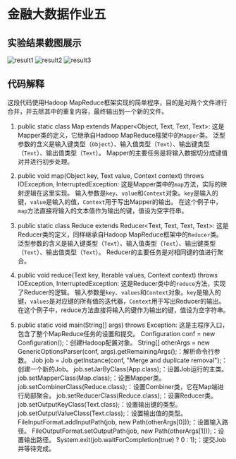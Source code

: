 # 金融大数据作业五
## 实验结果截图展示
![result1](https://github.com/shich-Liu/-5/assets/128021744/7a37e841-8f7f-4bc4-bbc5-205bb798fd65)
![result2](https://github.com/shich-Liu/-5/assets/128021744/b63b0470-2dbc-468d-be6e-3c81bd4cfc76)
![result3](https://github.com/shich-Liu/-5/assets/128021744/eafcf793-5a14-490d-8917-7b7f4fa12a62)

## 代码解释
这段代码使用Hadoop MapReduce框架实现的简单程序，目的是对两个文件进行合并，并去除其中的重复内容，最终输出到一个新的文件。
1. public static class Map extends Mapper<Object, Text, Text, Text>:
   这是Mapper类的定义，它继承自Hadoop MapReduce框架中的`Mapper`类。
   泛型参数的含义是输入键类型（`Object`）、输入值类型（`Text`）、输出键类型（`Text`）、输出值类型（`Text`）。
   Mapper的主要任务是将输入数据切分成键值对并进行初步处理。

2. public void map(Object key, Text value, Context context) throws IOException, InterruptedException:
   这是Mapper类中的`map`方法，实际的映射逻辑在这里实现。
   输入参数是`key`、`value`和`Context`对象。`key`是输入的键，`value`是输入的值，`Context`用于写出Mapper的输出。
   在这个例子中，`map`方法直接将输入的文本值作为输出的键，值设为空字符串。

3. public static class Reduce extends Reducer<Text, Text, Text, Text>:
   这是Reducer类的定义，同样继承自Hadoop MapReduce框架中的`Reducer`类。
   泛型参数的含义是输入键类型（`Text`）、输入值类型（`Text`）、输出键类型（`Text`）、输出值类型（`Text`）。
   Reducer的主要任务是对相同键的值进行聚合。

4. public void reduce(Text key, Iterable<Text> values, Context context) throws IOException, InterruptedException:
   这是Reducer类中的`reduce`方法，实现了Reducer的逻辑。
   输入参数是`key`、`values`和`Context`对象。`key`是输入的键，`values`是对应键的所有值的迭代器，`Context`用于写出Reducer的输出。
   在这个例子中，reduce方法直接将输入的键作为输出的键，值设为空字符串。

5. public static void main(String[] args) throws Exception:
   这是主程序入口，包含了整个MapReduce任务的设置和提交。
   Configuration conf = new Configuration();：创建Hadoop配置对象。
   String[] otherArgs = new GenericOptionsParser(conf, args).getRemainingArgs();：解析命令行参数。
   Job job = Job.getInstance(conf, "Merge and duplicate removal");：创建一个新的Job。
   job.setJarByClass(App.class);：设置Job运行的主类。
   job.setMapperClass(Map.class);：设置Mapper类。
   job.setCombinerClass(Reduce.class);：设置Combiner类，它在Map端进行局部聚合。
   job.setReducerClass(Reduce.class);：设置Reducer类。
   job.setOutputKeyClass(Text.class);：设置输出键的类型。
   job.setOutputValueClass(Text.class);：设置输出值的类型。
   FileInputFormat.addInputPath(job, new Path(otherArgs[0]));：设置输入路径。
   FileOutputFormat.setOutputPath(job, new Path(otherArgs[1]));：设置输出路径。
   System.exit(job.waitForCompletion(true) ? 0 : 1);：提交Job并等待完成。

